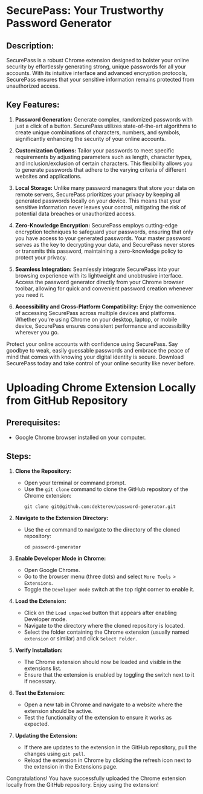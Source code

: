 # SecurePass: Your Trustworthy Password Generator

## Description:
SecurePass is a robust Chrome extension designed to bolster your online security by effortlessly generating strong, unique passwords for all your accounts. With its intuitive interface and advanced encryption protocols, SecurePass ensures that your sensitive information remains protected from unauthorized access.

## Key Features:
1. **Password Generation:** Generate complex, randomized passwords with just a click of a button. SecurePass utilizes state-of-the-art algorithms to create unique combinations of characters, numbers, and symbols, significantly enhancing the security of your online accounts.

2. **Customization Options:** Tailor your passwords to meet specific requirements by adjusting parameters such as length, character types, and inclusion/exclusion of certain characters. This flexibility allows you to generate passwords that adhere to the varying criteria of different websites and applications.

3. **Local Storage:** Unlike many password managers that store your data on remote servers, SecurePass prioritizes your privacy by keeping all generated passwords locally on your device. This means that your sensitive information never leaves your control, mitigating the risk of potential data breaches or unauthorized access.

4. **Zero-Knowledge Encryption:** SecurePass employs cutting-edge encryption techniques to safeguard your passwords, ensuring that only you have access to your generated passwords. Your master password serves as the key to decrypting your data, and SecurePass never stores or transmits this password, maintaining a zero-knowledge policy to protect your privacy.

5. **Seamless Integration:** Seamlessly integrate SecurePass into your browsing experience with its lightweight and unobtrusive interface. Access the password generator directly from your Chrome browser toolbar, allowing for quick and convenient password creation whenever you need it.

6. **Accessibility and Cross-Platform Compatibility:** Enjoy the convenience of accessing SecurePass across multiple devices and platforms. Whether you're using Chrome on your desktop, laptop, or mobile device, SecurePass ensures consistent performance and accessibility wherever you go.

Protect your online accounts with confidence using SecurePass. Say goodbye to weak, easily guessable passwords and embrace the peace of mind that comes with knowing your digital identity is secure. Download SecurePass today and take control of your online security like never before.

# Uploading Chrome Extension Locally from GitHub Repository

## Prerequisites:
- Google Chrome browser installed on your computer.

## Steps:

1. **Clone the Repository:**
    - Open your terminal or command prompt.
    - Use the `git clone` command to clone the GitHub repository of the Chrome extension:
      ```
      git clone git@github.com:dekterev/password-generator.git
      ```

2. **Navigate to the Extension Directory:**
    - Use the `cd` command to navigate to the directory of the cloned repository:
      ```
      cd password-generator
      ```

3. **Enable Developer Mode in Chrome:**
    - Open Google Chrome.
    - Go to the browser menu (three dots) and select `More Tools` > `Extensions`.
    - Toggle the `Developer mode` switch at the top right corner to enable it.

4. **Load the Extension:**
    - Click on the `Load unpacked` button that appears after enabling Developer mode.
    - Navigate to the directory where the cloned repository is located.
    - Select the folder containing the Chrome extension (usually named `extension` or similar) and click `Select Folder`.

5. **Verify Installation:**
    - The Chrome extension should now be loaded and visible in the extensions list.
    - Ensure that the extension is enabled by toggling the switch next to it if necessary.

6. **Test the Extension:**
    - Open a new tab in Chrome and navigate to a website where the extension should be active.
    - Test the functionality of the extension to ensure it works as expected.

7. **Updating the Extension:**
    - If there are updates to the extension in the GitHub repository, pull the changes using `git pull`.
    - Reload the extension in Chrome by clicking the refresh icon next to the extension in the Extensions page.

Congratulations! You have successfully uploaded the Chrome extension locally from the GitHub repository. Enjoy using the extension!
